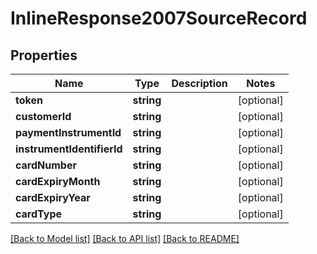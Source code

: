 # InlineResponse2007SourceRecord

## Properties
Name | Type | Description | Notes
------------ | ------------- | ------------- | -------------
**token** | **string** |  | [optional] 
**customerId** | **string** |  | [optional] 
**paymentInstrumentId** | **string** |  | [optional] 
**instrumentIdentifierId** | **string** |  | [optional] 
**cardNumber** | **string** |  | [optional] 
**cardExpiryMonth** | **string** |  | [optional] 
**cardExpiryYear** | **string** |  | [optional] 
**cardType** | **string** |  | [optional] 

[[Back to Model list]](../README.md#documentation-for-models) [[Back to API list]](../README.md#documentation-for-api-endpoints) [[Back to README]](../README.md)


